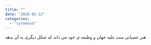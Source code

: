 ```yaml
---
title: ""
date: "2020-02-12"
categories: 
  - "tytomood"
---
```


هنر عصیانی ست علیه جهان و وظیفه ی خود می داند که شکل دیگری به آن بدهد
